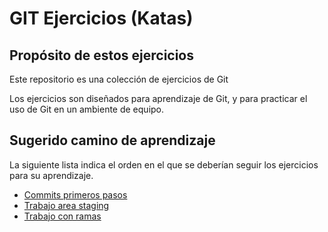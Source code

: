 # GIT Ejercicios (Katas)

## Propósito de estos ejercicios

Este repositorio es una colección de ejercicios de Git

Los ejercicios son diseñados para aprendizaje de Git, y para practicar el uso de Git en un ambiente de equipo.


## Sugerido camino de aprendizaje

La siguiente lista indica el orden en el que se deberían seguir los ejercicios para su aprendizaje.

- [Commits primeros pasos](./ejercicios/01.Commit-primeros-pasos/README.md)
- [Trabajo area staging](./ejercicios/02.Trabajo-area-staging/README.md)
- [Trabajo con ramas](./ejercicios/03.Trabajo-con-ramas/README.md)



